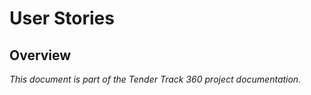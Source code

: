 # User Stories

## Overview

*This document is part of the Tender Track 360 project documentation.*
